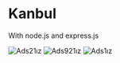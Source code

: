 # Kanbul

With node.js and express.js 

![Ads21ız](https://user-images.githubusercontent.com/61662546/82949065-a3875200-9fab-11ea-83a5-97ffd48794a6.jpg)
![Ads921ız](https://user-images.githubusercontent.com/61662546/82949188-d4678700-9fab-11ea-8abb-2c7f8e8603d7.jpg)
![Ads1ız](https://user-images.githubusercontent.com/61662546/82949230-e5b09380-9fab-11ea-9c65-99c301f989a0.jpg)

